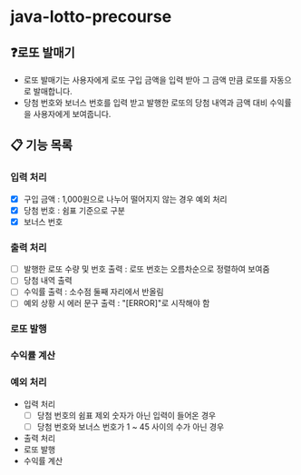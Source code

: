 # java-lotto-precourse

## ❓로또 발매기
- 로또 발매기는 사용자에게 로또 구입 금액을 입력 받아 그 금액 만큼 로또를 자동으로 발매합니다.
- 당첨 번호와 보너스 번호를 입력 받고 발행한 로또의 당첨 내역과 금액 대비 수익률을 사용자에게 보여줍니다.

## 📋 기능 목록
### 입력 처리
- [x] 구입 금액 : 1,000원으로 나누어 떨어지지 않는 경우 예외 처리
- [x] 당첨 번호 : 쉼표 기준으로 구분
- [x] 보너스 번호
### 출력 처리
- [ ] 발행한 로또 수량 및 번호 출력 : 로또 번호는 오름차순으로 정렬하여 보여줌
- [ ] 당첨 내역 출력
- [ ] 수익률 출력 : 소수점 둘째 자리에서 반올림
- [ ] 예외 상황 시 에러 문구 출력 : "[ERROR]"로 시작해야 함
### 로또 발행
### 수익률 계산
### 예외 처리
- 입력 처리
  - [ ] 당첨 번호의 쉼표 제외 숫자가 아닌 입력이 들어온 경우
  - [ ] 당첨 번호와 보너스 번호가 1 ~ 45 사이의 수가 아닌 경우
- 출력 처리
- 로또 발행
- 수익률 계산